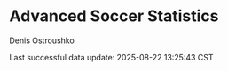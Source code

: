 # Advanced Soccer Statistics
Denis Ostroushko

<!-- gfm -->

Last successful data update: 2025-08-22 13:25:43 CST
